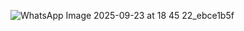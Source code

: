 ![WhatsApp Image 2025-09-23 at 18 45 22_ebce1b5f](https://github.com/user-attachments/assets/3bb089ab-5f45-4577-ad5c-00b9f6c2765b)
